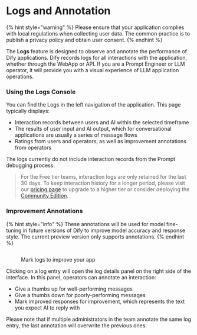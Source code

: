 # Logs and Annotation

{% hint style="warning" %}
Please ensure that your application complies with local regulations when collecting user data. The common practice is to publish a privacy policy and obtain user consent.
{% endhint %}

The **Logs** feature is designed to observe and annotate the performance of Dify applications. Dify records logs for all interactions with the application, whether through the WebApp or API. If you are a Prompt Engineer or LLM operator, it will provide you with a visual experience of LLM application operations.

### Using the Logs Console

You can find the Logs in the left navigation of the application. This page typically displays:

* Interaction records between users and AI within the selected timeframe
* The results of user input and AI output, which for conversational applications are usually a series of message flows
* Ratings from users and operators, as well as improvement annotations from operators

The logs currently do not include interaction records from the Prompt debugging process.

> For the Free tier teams, interaction logs are only retained for the last 30 days. To keep interaction history for a longer period, please visit our [pricing page](https://dify.ai/pricing) to upgrade to a higher tier or consider deploying the [Community Edition](https://docs.dify.ai/getting-started/install-self-hosted/docker-compose).

### Improvement Annotations

{% hint style="info" %}
These annotations will be used for model fine-tuning in future versions of Dify to improve model accuracy and response style. The current preview version only supports annotations.
{% endhint %}

<figure><img src="https://assets-docs.dify.ai/dify-enterprise-mintlify/en/guides/annotation/a17d81cd50a6788df3bf6853cc963d0b.png" alt=""><figcaption><p>Mark logs to improve your app</p></figcaption></figure>

Clicking on a log entry will open the log details panel on the right side of the interface. In this panel, operators can annotate an interaction:

* Give a thumbs up for well-performing messages
* Give a thumbs down for poorly-performing messages
* Mark improved responses for improvement, which represents the text you expect AI to reply with

Please note that if multiple administrators in the team annotate the same log entry, the last annotation will overwrite the previous ones.
